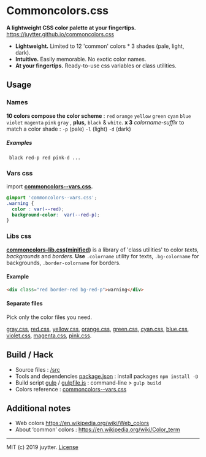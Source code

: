 # Commoncolors.css

**A lightweight CSS color palette at your fingertips.** https://juytter.github.io/commoncolors.css

- **Lightweight.** Limited to 12 'common' colors * 3 shades (pale, light, dark).
- **Intuitive.** Easily memorable. No exotic color names.
- **At your fingertips.** Ready-to-use css variables or class utilities.  


## Usage

### Names

**10 colors compose the color scheme** :  `red` `orange` `yellow` `green` `cyan` `blue` `violet` `magenta` `pink` `gray` , **plus,** `black` &  `white`. **x 3**  *colorname-suffix* to match a color shade :  `-p` (pale)  `-l` (light) `-d` (dark)

##### Examples
```
 black red-p red pink-d ...
```

### Vars css

import **[commoncolors--vars.css](./css/commoncolors--vars.css).**

```css
@import 'commoncolors--vars.css';
.warning {
  color : var(--red);
  background-color:  var(--red-p);
}
```

### Libs css

**[commoncolors-lib.css](./css/commoncolors-lib.css)([minified](./css/min/commoncolors-lib.min.css))**  is a library of 'class utilities' to color *texts*,  *backgrounds* and *borders*. **Use** `.colorname` utility for texts, `.bg-colorname` for backgrounds, `.border-colorname` for  borders.

#### Example

```html
<div class="red border-red bg-red-p">warning</div>
```

#### Separate files

Pick only the color files you need.

[gray.css](css/gray.css),  [red.css](css/red.css),  [yellow.css](css/yellow.css), [orange.css](css/orange.css), [green.css](css/green.css),  [cyan.css](css/cyan.css),  [blue.css](css/blue.css), [violet.css](css/violet.css), [magenta.css](css/magenta.css),  [pink.css](css/pink.css).        

## Build / Hack

- Source files :  [/src](./src)
- Tools and dependencies [package.json](package.json) : install packages `npm install -D`
- Build script [gulp](https://gulpjs.com) / [gulpfile.js](gulpfile.js) :  command-line >  `gulp build`
- Colors reference : [commoncolors--vars.css](src/commoncolors--vars.css)

## Additional notes

- Web colors https://en.wikipedia.org/wiki/Web_colors
- About ‘common’ colors : https://en.wikipedia.org/wiki/Color_term

---

MIT (c) 2019 juytter.  [License](LICENSE.md)
